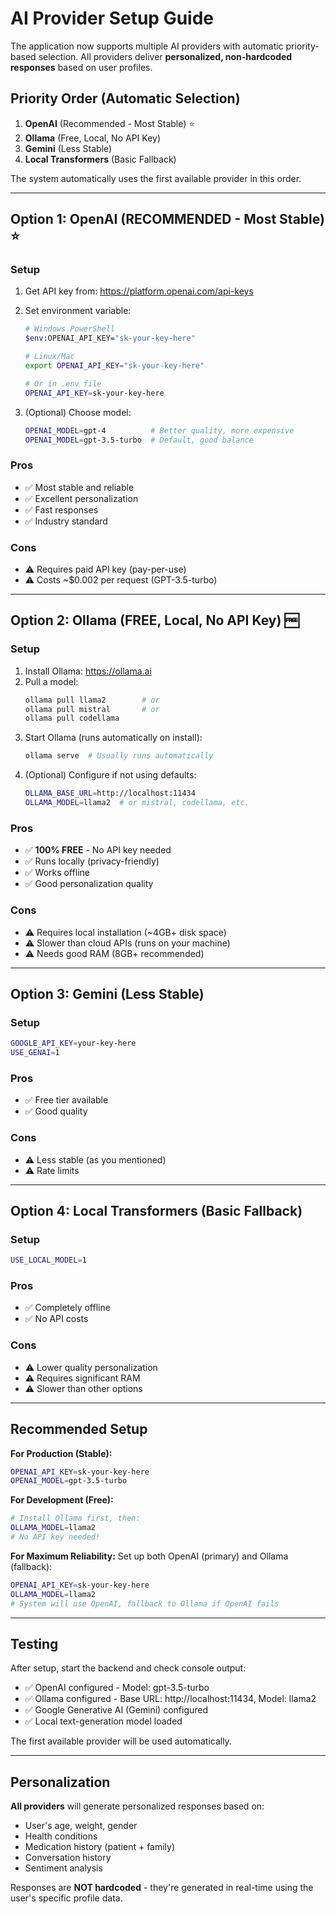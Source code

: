 # AI Provider Setup Guide

The application now supports multiple AI providers with automatic priority-based selection. All providers deliver **personalized, non-hardcoded responses** based on user profiles.

## Priority Order (Automatic Selection)

1. **OpenAI** (Recommended - Most Stable) ⭐
2. **Ollama** (Free, Local, No API Key)
3. **Gemini** (Less Stable)
4. **Local Transformers** (Basic Fallback)

The system automatically uses the first available provider in this order.

---

## Option 1: OpenAI (RECOMMENDED - Most Stable) ⭐

### Setup
1. Get API key from: https://platform.openai.com/api-keys
2. Set environment variable:
   ```bash
   # Windows PowerShell
   $env:OPENAI_API_KEY="sk-your-key-here"
   
   # Linux/Mac
   export OPENAI_API_KEY="sk-your-key-here"
   
   # Or in .env file
   OPENAI_API_KEY=sk-your-key-here
   ```

3. (Optional) Choose model:
   ```bash
   OPENAI_MODEL=gpt-4          # Better quality, more expensive
   OPENAI_MODEL=gpt-3.5-turbo  # Default, good balance
   ```

### Pros
- ✅ Most stable and reliable
- ✅ Excellent personalization
- ✅ Fast responses
- ✅ Industry standard

### Cons
- ⚠️ Requires paid API key (pay-per-use)
- ⚠️ Costs ~$0.002 per request (GPT-3.5-turbo)

---

## Option 2: Ollama (FREE, Local, No API Key) 🆓

### Setup
1. Install Ollama: https://ollama.ai
2. Pull a model:
   ```bash
   ollama pull llama2        # or
   ollama pull mistral       # or
   ollama pull codellama
   ```
3. Start Ollama (runs automatically on install):
   ```bash
   ollama serve  # Usually runs automatically
   ```
4. (Optional) Configure if not using defaults:
   ```bash
   OLLAMA_BASE_URL=http://localhost:11434
   OLLAMA_MODEL=llama2  # or mistral, codellama, etc.
   ```

### Pros
- ✅ **100% FREE** - No API key needed
- ✅ Runs locally (privacy-friendly)
- ✅ Works offline
- ✅ Good personalization quality

### Cons
- ⚠️ Requires local installation (~4GB+ disk space)
- ⚠️ Slower than cloud APIs (runs on your machine)
- ⚠️ Needs good RAM (8GB+ recommended)

---

## Option 3: Gemini (Less Stable)

### Setup
```bash
GOOGLE_API_KEY=your-key-here
USE_GENAI=1
```

### Pros
- ✅ Free tier available
- ✅ Good quality

### Cons
- ⚠️ Less stable (as you mentioned)
- ⚠️ Rate limits

---

## Option 4: Local Transformers (Basic Fallback)

### Setup
```bash
USE_LOCAL_MODEL=1
```

### Pros
- ✅ Completely offline
- ✅ No API costs

### Cons
- ⚠️ Lower quality personalization
- ⚠️ Requires significant RAM
- ⚠️ Slower than other options

---

## Recommended Setup

**For Production (Stable):**
```bash
OPENAI_API_KEY=sk-your-key-here
OPENAI_MODEL=gpt-3.5-turbo
```

**For Development (Free):**
```bash
# Install Ollama first, then:
OLLAMA_MODEL=llama2
# No API key needed!
```

**For Maximum Reliability:**
Set up both OpenAI (primary) and Ollama (fallback):
```bash
OPENAI_API_KEY=sk-your-key-here
OLLAMA_MODEL=llama2
# System will use OpenAI, fallback to Ollama if OpenAI fails
```

---

## Testing

After setup, start the backend and check console output:
- ✅ OpenAI configured - Model: gpt-3.5-turbo
- ✅ Ollama configured - Base URL: http://localhost:11434, Model: llama2
- ✅ Google Generative AI (Gemini) configured
- ✅ Local text-generation model loaded

The first available provider will be used automatically.

---

## Personalization

**All providers** will generate personalized responses based on:
- User's age, weight, gender
- Health conditions
- Medication history (patient + family)
- Conversation history
- Sentiment analysis

Responses are **NOT hardcoded** - they're generated in real-time using the user's specific profile data.

